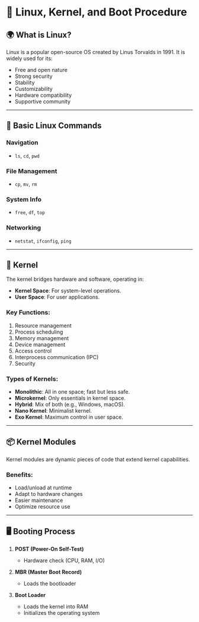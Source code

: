 
# 🐧 Linux, Kernel, and Boot Procedure

## 🌍 What is Linux?
Linux is a popular open-source OS created by Linus Torvalds in 1991. It is widely used for its:

- Free and open nature
- Strong security
- Stability
- Customizability
- Hardware compatibility
- Supportive community

---

## 🔧 Basic Linux Commands

### Navigation
- `ls`, `cd`, `pwd`

### File Management
- `cp`, `mv`, `rm`

### System Info
- `free`, `df`, `top`

### Networking
- `netstat`, `ifconfig`, `ping`

---

## 🧠 Kernel

The kernel bridges hardware and software, operating in:

- **Kernel Space**: For system-level operations.
- **User Space**: For user applications.

### Key Functions:
1. Resource management
2. Process scheduling
3. Memory management
4. Device management
5. Access control
6. Interprocess communication (IPC)
7. Security

### Types of Kernels:
- **Monolithic**: All in one space; fast but less safe.
- **Microkernel**: Only essentials in kernel space.
- **Hybrid**: Mix of both (e.g., Windows, macOS).
- **Nano Kernel**: Minimalist kernel.
- **Exo Kernel**: Maximum control in user space.

---

## 📦 Kernel Modules

Kernel modules are dynamic pieces of code that extend kernel capabilities.

### Benefits:
- Load/unload at runtime
- Adapt to hardware changes
- Easier maintenance
- Optimize resource use

---

## 🖥 Booting Process

1. **POST (Power-On Self-Test)**
   - Hardware check (CPU, RAM, I/O)

2. **MBR (Master Boot Record)**
   - Loads the bootloader

3. **Boot Loader**
   - Loads the kernel into RAM
   - Initializes the operating system

